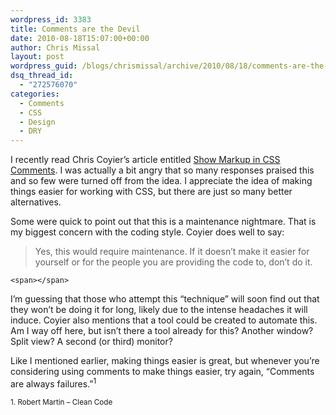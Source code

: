 ```yaml
---
wordpress_id: 3383
title: Comments are the Devil
date: 2010-08-18T15:07:00+00:00
author: Chris Missal
layout: post
wordpress_guid: /blogs/chrismissal/archive/2010/08/18/comments-are-the-devil.aspx
dsq_thread_id:
  - "272576070"
categories:
  - Comments
  - CSS
  - Design
  - DRY
---
```

I recently read Chris Coyier&#8217;s article entitled [Show Markup in CSS Comments](http://css-tricks.com/show-markup-in-css-comments/). I was actually a bit angry that so many responses praised this and so few were turned off from the idea. I appreciate the idea of making things easier for working with CSS, but there are just so many better alternatives.

Some were quick to point out that this is a maintenance nightmare. That is my biggest concern with the coding style. Coyier does well to say:

> Yes, this would require maintenance. If it doesn&rsquo;t make it easier for yourself or for the people you are providing the code to, don&rsquo;t do it.

	<span></span>

I&#8217;m guessing that those who attempt this &#8220;technique&#8221; will soon find out that they won&#8217;t be doing it for long, likely due to the intense headaches it will induce. Coyier also mentions that a tool could be created to automate this. Am I way off here, but isn&#8217;t there a tool already for this? Another window? Split view? A second (or third) monitor?

Like I mentioned earlier, making things easier is great, but whenever you&#8217;re considering using comments to make things easier, try again, &#8220;Comments are always failures.&#8221;<sup>1</sup>

<p style="font-size:smaller">
  1. Robert Martin &#8211; Clean Code
</p>